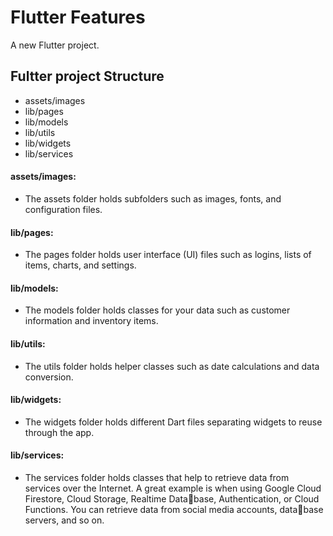 # Flutter Features

A new Flutter project.

## Fultter project Structure 
- assets/images
- lib/pages
- lib/models
- lib/utils
- lib/widgets
- lib/services

#### assets/images: 
- The assets folder holds subfolders such as images, fonts, and configuration files.
#### lib/pages: 
- The pages folder holds user interface (UI) files such as logins, lists of items, charts, 
and settings.
#### lib/models: 
- The models folder holds classes for your data such as customer information and 
inventory items.
#### lib/utils: 
- The utils folder holds helper classes such as date calculations and data conversion.
#### lib/widgets: 
- The widgets folder holds different Dart files separating widgets to reuse 
through the app.
#### lib/services: 
- The services folder holds classes that help to retrieve data from services over the 
Internet. A great example is when using Google Cloud Firestore, Cloud Storage, Realtime Database, Authentication, or Cloud Functions. You can retrieve data from social media accounts, database servers, and so on.





